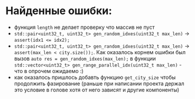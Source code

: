 # Найденные ошибки:

* функция `length` не делает проверку что массив не пуст
* `std::pair<uint32_t, uint32_t> gen_random_idxes(uint32_t max_len)` -> `assert(idx1 <= idx2);`
* `std::pair<uint32_t, uint32_t> gen_random_idxes(uint32_t max_len)` -> `assert(max_len < city.size());`. Как оказалось
корнем ошибки был вызов `auto res = gen_random_idxes(max_len);` в функции `std::vector<uint32_t> gen_range_parallel_idx(uint32_t max_len)` - что в опрочем ожидаемо :)
* как оказалось пришлось добавть функцию `get_city_size` чтобы продолжить фазирование (раньше при написании проекта держал это условие в голове хотя от него зависят и другие компоненты)
